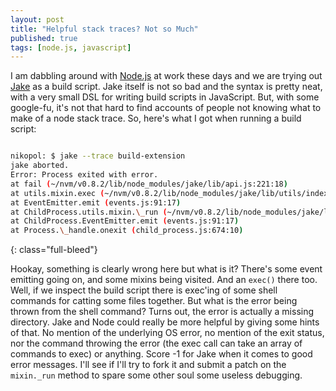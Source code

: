 ```yaml
---
layout: post
title: "Helpful stack traces? Not so Much"
published: true
tags: [node.js, javascript]
---
```


I am dabbling around with [Node.js](http://nodejs.org) at work these days and we are trying out [Jake](https://github.com/mde/jake) as a build script. Jake itself is not so bad and the syntax is pretty neat, with a very small DSL for writing build scripts in JavaScript. But, with some google-fu, it's not that hard to find accounts of people not knowing what to make of a node stack trace. So, here's what I got when running a build script:

```bash

nikopol: $ jake --trace build-extension
jake aborted.
Error: Process exited with error.
at fail (~/nvm/v0.8.2/lib/node_modules/jake/lib/api.js:221:18)
at utils.mixin.exec (~/nvm/v0.8.2/lib/node_modules/jake/lib/utils/index.js:64:9)
at EventEmitter.emit (events.js:91:17)
at ChildProcess.utils.mixin.\_run (~/nvm/v0.8.2/lib/node_modules/jake/lib/utils/index.js:186:20)
at ChildProcess.EventEmitter.emit (events.js:91:17)
at Process.\_handle.onexit (child_process.js:674:10)

```

{: class="full-bleed"}

Hookay, something is clearly wrong here but what is it? There's some event emitting going on, and some mixins being visited. And an `exec()` there too. Well, if we inspect the build script there is exec'ing of some shell commands for catting some files together. But what is the error being thrown from the shell command? Turns out, the error is actually a missing directory. Jake and Node could really be more helpful by giving some hints of that. No mention of the underlying OS error, no mention of the exit status, nor the command throwing the error (the exec call can take an array of commands to exec) or anything. Score -1 for Jake when it comes to good error messages. I'll see if I'll try to fork it and submit a patch on the `mixin._run` method to spare some other soul some useless debugging.
